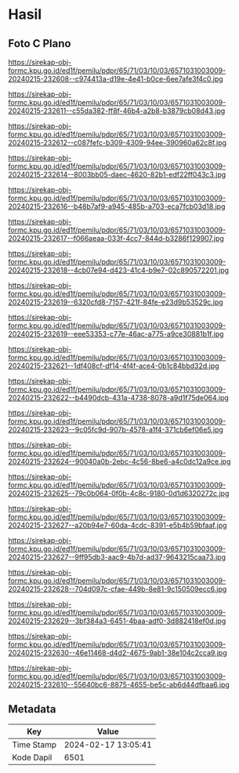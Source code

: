 # Hasil

## Foto C Plano

https://sirekap-obj-formc.kpu.go.id/ed1f/pemilu/pdpr/65/71/03/10/03/6571031003009-20240215-232608--c974413a-d19e-4e41-b0ce-6ee7afe3f4c0.jpg

https://sirekap-obj-formc.kpu.go.id/ed1f/pemilu/pdpr/65/71/03/10/03/6571031003009-20240215-232611--c55da382-ff8f-46b4-a2b8-b3879cb08d43.jpg

https://sirekap-obj-formc.kpu.go.id/ed1f/pemilu/pdpr/65/71/03/10/03/6571031003009-20240215-232612--c087fefc-b309-4309-94ee-390960a62c8f.jpg

https://sirekap-obj-formc.kpu.go.id/ed1f/pemilu/pdpr/65/71/03/10/03/6571031003009-20240215-232614--8003bb05-daec-4620-82b1-edf22ff043c3.jpg

https://sirekap-obj-formc.kpu.go.id/ed1f/pemilu/pdpr/65/71/03/10/03/6571031003009-20240215-232616--b48b7af9-a945-485b-a703-eca7fcb03d18.jpg

https://sirekap-obj-formc.kpu.go.id/ed1f/pemilu/pdpr/65/71/03/10/03/6571031003009-20240215-232617--f066aeaa-033f-4cc7-844d-b3286f129907.jpg

https://sirekap-obj-formc.kpu.go.id/ed1f/pemilu/pdpr/65/71/03/10/03/6571031003009-20240215-232618--4cb07e94-d423-41c4-b9e7-02c890572201.jpg

https://sirekap-obj-formc.kpu.go.id/ed1f/pemilu/pdpr/65/71/03/10/03/6571031003009-20240215-232619--6320cfd8-7157-421f-84fe-e23d9b53529c.jpg

https://sirekap-obj-formc.kpu.go.id/ed1f/pemilu/pdpr/65/71/03/10/03/6571031003009-20240215-232619--eee53353-c77e-46ac-a775-a9ce30881b1f.jpg

https://sirekap-obj-formc.kpu.go.id/ed1f/pemilu/pdpr/65/71/03/10/03/6571031003009-20240215-232621--1df408cf-df14-4f4f-ace4-0b1c84bbd32d.jpg

https://sirekap-obj-formc.kpu.go.id/ed1f/pemilu/pdpr/65/71/03/10/03/6571031003009-20240215-232622--b4490dcb-431a-4738-8078-a9d1f75de064.jpg

https://sirekap-obj-formc.kpu.go.id/ed1f/pemilu/pdpr/65/71/03/10/03/6571031003009-20240215-232623--9c05fc9d-907b-4578-a1f4-371cb6ef06e5.jpg

https://sirekap-obj-formc.kpu.go.id/ed1f/pemilu/pdpr/65/71/03/10/03/6571031003009-20240215-232624--90040a0b-2ebc-4c56-8be6-a4c0dc12a9ce.jpg

https://sirekap-obj-formc.kpu.go.id/ed1f/pemilu/pdpr/65/71/03/10/03/6571031003009-20240215-232625--79c0b064-0f0b-4c8c-9180-0d1d6320272c.jpg

https://sirekap-obj-formc.kpu.go.id/ed1f/pemilu/pdpr/65/71/03/10/03/6571031003009-20240215-232627--a20b94e7-60da-4cdc-8391-e5b4b59bfaaf.jpg

https://sirekap-obj-formc.kpu.go.id/ed1f/pemilu/pdpr/65/71/03/10/03/6571031003009-20240215-232627--9ff95db3-aac9-4b7d-ad37-9643215caa73.jpg

https://sirekap-obj-formc.kpu.go.id/ed1f/pemilu/pdpr/65/71/03/10/03/6571031003009-20240215-232628--704d097c-cfae-449b-8e81-9c150509ecc6.jpg

https://sirekap-obj-formc.kpu.go.id/ed1f/pemilu/pdpr/65/71/03/10/03/6571031003009-20240215-232629--3bf384a3-6451-4baa-adf0-3d882418ef0d.jpg

https://sirekap-obj-formc.kpu.go.id/ed1f/pemilu/pdpr/65/71/03/10/03/6571031003009-20240215-232630--46e11468-d4d2-4675-9ab1-38e104c2cca9.jpg

https://sirekap-obj-formc.kpu.go.id/ed1f/pemilu/pdpr/65/71/03/10/03/6571031003009-20240215-232610--55640bc6-8875-4655-be5c-ab6d44dfbaa6.jpg


## Metadata

| Key        | Value               |
| ---------- | ------------------- |
| Time Stamp | 2024-02-17 13:05:41 |
| Kode Dapil | 6501                |



